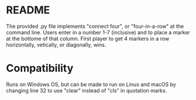 # README
The provided .py file implements "connect four", or "four-in-a-row" at the command line. Users enter in a 
number 1-7 (inclusive) and to place a marker at the bottome of that column. First player to get 4 
markers in a row horizontally, vetically, or diagonally, wins.

# Compatibility
Runs on Windows OS, but can be made to run on Linux and macOS by changing line 32 to use "clear" instead of "cls" in quotation marks.
